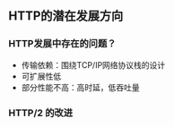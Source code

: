## HTTP的潜在发展方向

### HTTP发展中存在的问题？

- 传输依赖：围绕TCP/IP网络协议栈的设计
- 可扩展性低
- 部分性能不高：高时延，低吞吐量

### HTTP/2 的改进

